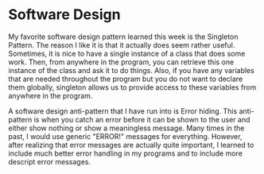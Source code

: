 # Software Design

My favorite software design pattern learned this week is the Singleton Pattern. The reason I like it is that it actually does seem rather useful. Sometimes, it is nice to have a single instance of a class that does some work. Then, from anywhere in the program, you can retrieve this one instance of the class and ask it to do things. Also, if you have any variables that are needed throughout the program but you do not want to declare them globally, singleton allows us to provide access to these variables from anywhere in the program.

A software design anti-pattern that I have run into is Error hiding. This anti-pattern is when you catch an error before it can be shown to the user and either show nothing or show a meaningless message. Many times in the past, I would use generic "ERROR!" messages for everything. However, after realizing that error messages are actually quite important, I learned to include much better error handling in my programs and to include more descript error messages.